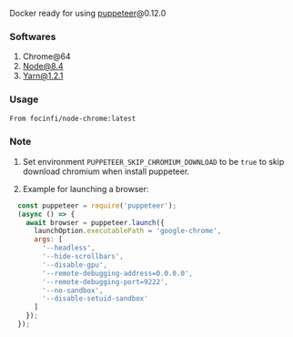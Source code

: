 Docker ready for using [puppeteer](https://github.com/GoogleChrome/puppeteer)@0.12.0

### Softwares

1. Chrome@64
2. Node@8.4
3. Yarn@1.2.1

### Usage

```Dockerfile
From focinfi/node-chrome:latest
```

### Note

1. Set environment `PUPPETEER_SKIP_CHROMIUM_DOWNLOAD` to be `true` to skip download chromium when install puppeteer.

2. Example for launching a browser:
```js
  const puppeteer = require('puppeteer');
  (async () => {
    await browser = puppeteer.launch({
      launchOption.executablePath = 'google-chrome',
      args: [
        '--headless',
        '--hide-scrollbars',
        '--disable-gpu',
        '--remote-debugging-address=0.0.0.0',
        '--remote-debugging-port=9222',
        '--no-sandbox',
        '--disable-setuid-sandbox'
      ]
    });
  });
```
